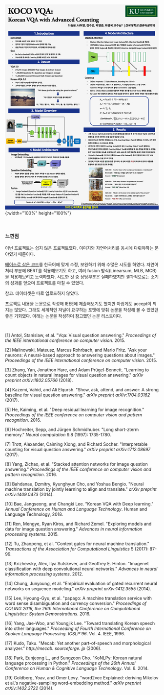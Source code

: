 ![KOCO VQA](/포스터.PNG){:width="100%" height="100%"}

<br/>

### 느낀점

이번 프로젝트는 쉽지 않은 프로젝트였다. 이미지와 자연어처리를 동시에 다뤄야하는 분야였기 때문이다.

[베이스로 삼은 코드][0]를 한국어에 맞게 수정, 보완하기 위해 수많은 시도를 하였다. 자연어처리 부분에 BERT를 적용해보기도 하고, 여러 fusion 방식(Linearsum, MLB, MCB)을 적용해보려고 노력하였다. 시도한 것 중 상당부분은 실패하였지만 결과적으로는 소기의 성과를 얻으며 프로젝트를 마칠 수 있었다.

참고. 데이터셋은 따로 업로드하지 않았다.

프로젝트 내용을 논문으로 작성해 IEEE에 제출해보기도 했지만 아쉽게도 accept이 되지는 않았다. 그래도 세계적인 저널이 요구하는 포맷에 맞춰 논문을 작성해 볼 수 있었던 좋은 기회였다. 아래는 논문을 작성하며 참고했던 논문 리스트이다.

<br/>

[1]   Antol, Stanislaw, et al. "Vqa: Visual question answering." *Proceedings of the IEEE international conference on computer vision*. 2015.

[2]   Malinowski, Mateusz, Marcus Rohrbach, and Mario Fritz. "Ask your neurons: A neural-based approach to answering questions about images." *Proceedings of the IEEE international conference on computer vision*. 2015.

[3]   Zhang, Yan, Jonathon Hare, and Adam Prügel-Bennett. "Learning to count objects in natural images for visual question answering." *arXiv preprint arXiv:1802.05766* (2018).

[4]   Kazemi, Vahid, and Ali Elqursh. "Show, ask, attend, and answer: A strong baseline for visual question answering." *arXiv preprint arXiv:1704.03162* (2017).

[5]   He, Kaiming, et al. "Deep residual learning for image recognition." *Proceedings of the IEEE conference on computer vision and pattern recognition*. 2016.

[6]   Hochreiter, Sepp, and Jürgen Schmidhuber. "Long short-zterm memory." *Neural computation* 9.8 (1997): 1735-1780.

[7]   Trott, Alexander, Caiming Xiong, and Richard Socher. "Interpretable counting for visual question answering." *arXiv preprint arXiv:1712.08697* (2017).

[8]   Yang, Zichao, et al. "Stacked attention networks for image question answering." *Proceedings of the IEEE conference on computer vision and pattern recognition*. 2016.

[9]   Bahdanau, Dzmitry, Kyunghyun Cho, and Yoshua Bengio. "Neural machine translation by jointly learning to align and translate." *arXiv preprint arXiv:1409.0473* (2014).

[10]  Bae, Jangseong, and Changki Lee. "Korean VQA with Deep learning." *Annual Conference on Human and Language Technology*. Human and Language Technology, 2018.

[11]  Ren, Mengye, Ryan Kiros, and Richard Zemel. "Exploring models and data for image question answering." *Advances in neural information processing systems*. 2015.

[12]  Tu, Zhaopeng, et al. "Context gates for neural machine translation." *Transactions of the Association for Computational Linguistics* 5 (2017): 87-99.

[13]  Krizhevsky, Alex, Ilya Sutskever, and Geoffrey E. Hinton. "Imagenet classification with deep convolutional neural networks." *Advances in neural information processing systems*. 2012.

[14]  Chung, Junyoung, et al. "Empirical evaluation of gated recurrent neural networks on sequence modeling." *arXiv preprint arXiv:1412.3555* (2014).

[15]  Lee, Hyoung-Gyu, et al. "papago: A machine translation service with word sense disambiguation and currency conversion." *Proceedings of COLING 2016, the 26th International Conference on Computational Linguistics: System Demonstrations*. 2016.

[16]  Yang, Jae-Woo, and Youngjik Lee. "Toward translating Korean speech into other languages." *Proceeding of Fourth International Conference on Spoken Language Processing. ICSLP'96*. Vol. 4. IEEE, 1996.

[17]  Kudo, Taku. "Mecab: Yet another part-of-speech and morphological analyzer." *http://mecab. sourceforge. jp* (2006).

[18]  Park, Eunjeong L., and Sungzoon Cho. "KoNLPy: Korean natural language processing in Python." *Proceedings of the 26th Annual Conference on Human & Cognitive Language Technology*. Vol. 6. 2014.

[19]  Goldberg, Yoav, and Omer Levy. "word2vec Explained: deriving Mikolov et al.'s negative-sampling word-embedding method." *arXiv preprint arXiv:1402.3722* (2014).

 

[0]: https://github.com/Cyanogenoid/vqa-counting/tree/master/vqa-v2

